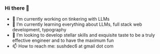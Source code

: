 ### Hi there 👋

- 🔭 I’m currently working on tinkering with LLMs
- 🌱 I’m currently learning everything about LLMs, full stack web development, typography
- 👯 I’m looking to develop stellar skills and exquisite taste to be a truly effective engineer and to have the maximum fun
- 📫 How to reach me: sushdec6 at gmail dot com
